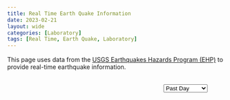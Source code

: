 ```yaml
---
title: Real Time Earth Quake Information
date: 2023-02-21
layout: wide
categories: [Laboratory]
tags: [Real Time, Earth Quake, Laboratory]
---
```

<style>
/* Paragraph */
article > p {
   padding: 0 2rem;
}

p {
   margin: 1rem 0;
}

/* Viewer */
.viewer {
   box-sizing: border-box;
   height: 100%;
   border-top: 1px solid var(--main-border-color);
   height: calc(100vh - 128px - 3.7rem);
}

@media all and (max-width: 849px)
{
   .viewer {
      border-bottom: 1px solid var(--main-border-color);
   }
}

.viewer-row {
   display: flex;
   height: 100%;
}

.viewer-column-70 {
   flex: 70%;
   width: 70%;
   height: 100%;
}

.viewer-column-30 {
   flex: 30%;
   width: 30%;
   height: 100%;
   padding-left: 2rem;
}

.quakes {
   height: 100%;
   overflow: hidden;
}

.locations {
   height: calc(100% - 4rem);
}

.link-list {
   overflow: scroll;
   height: 100%;
   user-select: none;
}

x3d-canvas {
   display: block;
   width: 100%;
   height: 100%;
   aspect-ratio: unset;
}
</style>

<script type="module" src="/x_ite/assets/laboratory/earthquakes/earthquakes.mjs"></script>

<p>This page uses data from the <a href="https://earthquake.usgs.gov" target="_blank">USGS Earthquakes Hazards Program (EHP)</a> to provide real-time earthquake information.</p>

<div class="viewer">
   <div class="viewer-row">
      <div class="viewer-column-70"><x3d-canvas src="/x_ite/assets/laboratory/earthquakes/earthquakes.x3d" splashScreen="false"></x3d-canvas></div>
      <div class="viewer-column-30">
         <div class="quakes">
            <p>
               <select id="time">
                  <option value="3">Past 30 Days</option>
                  <option value="2">Past 7 Days</option>
                  <option selected="selected" value="1">Past Day</option>
                  <option value="0">Past Hour</option>
               </select>
            </p>
            <div class="locations"></div>
         </div>
      </div>
   </div>
</div>
